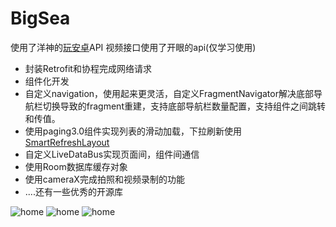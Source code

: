 # BigSea

使用了洋神的[玩安卓](https://www.wanandroid.com/)API
视频接口使用了开眼的api(仅学习使用)

- 封装Retrofit和协程完成网络请求
- 组件化开发
- 自定义navigation，使用起来更灵活，自定义FragmentNavigator解决底部导航栏切换导致的fragment重建，支持底部导航栏数量配置，支持组件之间跳转和传值。
- 使用paging3.0组件实现列表的滑动加载，下拉刷新使用[SmartRefreshLayout](https://github.com/scwang90/SmartRefreshLayout)
- 自定义LiveDataBus实现页面间，组件间通信
- 使用Room数据库缓存对象
- 使用cameraX完成拍照和视频录制的功能
- ....还有一些优秀的开源库

![home](https://raw.githubusercontent.com/chsmy/BigSea/master/screenshot/home_page.png)
![home](https://raw.githubusercontent.com/chsmy/BigSea/master/screenshot/home_video.png)
![home](https://raw.githubusercontent.com/chsmy/BigSea/master/screenshot/bigsea_take.png)